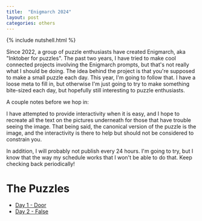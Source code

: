 ```yaml
---
title:  "Enigmarch 2024"
layout: post
categories: others
---
```


{% include nutshell.html %}

Since 2022, a group of puzzle enthusiasts have created Enigmarch, aka "Inktober for puzzles". The past two years, I have tried to make cool connected projects involving the Enigmarch prompts, but that's not really what I should be doing. The idea behind the project is that you're supposed to make a small puzzle each day. This year, I'm going to follow that. I have a loose meta to fill in, but otherwise I'm just going to try to make something bite-sized each day, but hopefully still interesting to puzzle enthusiasts.


A couple notes before we hop in:

I have attempted to provide interactivity when it is easy, and I hope to recreate all the text on the pictures underneath for those that have trouble seeing the image. That being said, the canonical version of the puzzle is the image, and the interactivity is there to help but should not be considered to constrain you.

In addition, I will probably not publish every 24 hours. I'm going to try, but I know that the way my schedule works that I won't be able to do that. Keep checking back periodically!

# The Puzzles

* [Day 1 - Door](../enigmarch24/01door/)
* [Day 2 - False](../enigmarch24/02false/)



